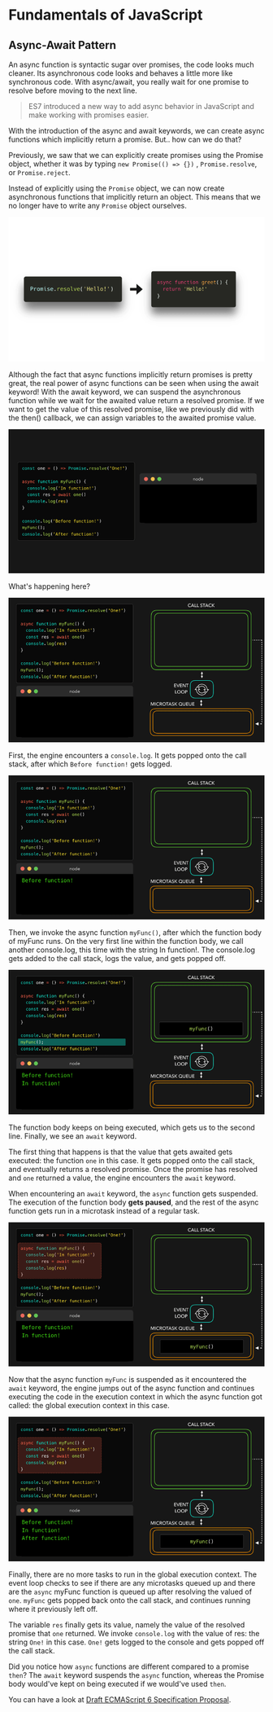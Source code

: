 # Fundamentals of JavaScript

## Async-Await Pattern


An async function is syntactic sugar over promises, the code looks much cleaner. Its asynchronous code 
looks and behaves a little more like synchronous code. With async/await, you really wait for one promise 
to resolve before moving to the next line.


> ES7 introduced a new way to add async behavior in JavaScript and make working with promises easier.

With the introduction of the async and await keywords, we can create async functions which implicitly return a promise. 
But.. how can we do that? 

Previously, we saw that we can explicitly create promises using the Promise object, whether it was by typing 
`new Promise(() => {})` , `Promise.resolve`, or `Promise.reject`.

Instead of explicitly using the `Promise` object, we can now create asynchronous functions that implicitly return 
an object. This means that we no longer have to write any `Promise` object ourselves.

![async-await](../assets/asyncawait-0.png)

Although the fact that async functions implicitly return promises is pretty great, the real power of async functions 
can be seen when using the await keyword! With the await keyword, we can suspend the asynchronous function while we 
wait for the awaited value return a resolved promise. If we want to get the value of this resolved promise, like we 
previously did with the then() callback, we can assign variables to the awaited promise value.

![async-await](../assets/asyncawait-1.gif)


What's happening here?

![async-await](../assets/asyncawait-2.gif)

First, the engine encounters a `console.log`. It gets popped onto the call stack, after which `Before function!` 
gets logged.

![async-await](../assets/asyncawait-3.gif)

Then, we invoke the async function `myFunc()`, after which the function body of myFunc runs. On the very first 
line within the function body, we call another console.log, this time with the string In function!. The console.log 
gets added to the call stack, logs the value, and gets popped off.

![async-await](../assets/asyncawait-4.gif)

The function body keeps on being executed, which gets us to the second line. Finally, we see an `await` keyword.


The first thing that happens is that the value that gets awaited gets executed: the function `one` in this case. 
It gets popped onto the call stack, and eventually returns a resolved promise. Once the promise has resolved and 
`one` returned a value, the engine encounters the `await` keyword.

When encountering an `await` keyword, the `async` function gets suspended. The execution of the function body 
**gets paused**, and the rest of the async function gets run in a microtask instead of a regular task.

![async-await](../assets/asyncawait-5.gif)

Now that the async function `myFunc` is suspended as it encountered the `await` keyword, the engine jumps out of the 
async function and continues executing the code in the execution context in which the async function got called: 
the global execution context in this case.

![async-await](../assets/asyncawait-6.gif)

Finally, there are no more tasks to run in the global execution context. The event loop checks to see if there are 
any microtasks queued up and there are the `async` myFunc function is queued up after resolving the valued of `one`. 
`myFunc` gets popped back onto the call stack, and continues running where it previously left off.

The variable `res` finally gets its value, namely the value of the resolved promise that `one` returned. We invoke 
`console.log` with the value of res: the string `One!` in this case. `One!` gets logged to the console and gets 
popped off the call stack.


Did you notice how `async` functions are different compared to a promise `then`? The `await` keyword suspends the 
`async` function, whereas the Promise body would've kept on being executed if we would've used `then`.

You can have a look at [Draft ECMAScript 6 Specification Proposal](https://github.com/domenic/promises-unwrapping).